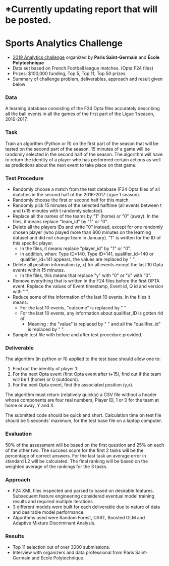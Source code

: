 # \*Currently updating report that will be posted. 

# Sports Analytics Challenge
* [2019 Analytics challenge](https://www.agorize.com/en/challenges/xpsg) organized by **Paris Saint-Germain** and **École Polytechnique**
* Data set based on French Football league matches. (Opta F24 files)
* Prizes: $100,000 funding, Top 5, Top 11, Top 50 prizes. 
* Summary of challenge problem, deliverables, approach and result given below

### Data
A learning database consisting of the F24 Opta files accurately describing all the ball events in all the games of the first part of the Ligue 1 season, 2016-2017.

### Task
Train an algorithm (Python or R) on the first part of the season that will be tested on the second part of the season. 15 minutes of a game will be randomly selected in the second half of the season. The algorithm will have to return the identity of a player who has performed certain actions as well as predictions about the next event to take place on that game. 

### Test Procedure
* Randomly choose a match from the test database (F24 Opta files of all matches in the second half of the 2016-2017 Ligue 1 season).
* Randomly choose the first or second half for this match.
* Randomly pick 15 minutes of the selected halftime (all events between t and t+15 minutes with t randomly selected).
* Replace all the names of the teams by "1" (home) or "0" (away). In the files, it means replace "team_id" by "1" or "0".
* Delete all the players IDs and write "0" instead, except for one randomly chosen player (who played more than 800 minutes on the learning dataset and did not change team in January). "1" is written for the ID of this specific player. 
	* In the files, it means replace "player_id" by "1" or "0". 
	* In addition, when: Type ID=140, Type ID=141, qualifier_id=140 or qualifier_id=141 appears, the values are replaced by " ".
* Delete all position information (y, x) for all events except the last 10 Opta events within 15 minutes. 
	* In the files, this means that  replace "y" with "0" or "x" with "0".
* Remove everything that is written in the F24 files before the first OPTA event. Replace the values of Event timestamp, Event id, Q id and version with " ".
* Reduce some of the information of the last 10 events. In the files it means:
	* For the last 10 events, "outcome" is replaced by " "
	* For the last 10 events, any information about qualifier_ID is gotten rid of.
	  * Meaning : the "value" is replaced by " " and all the "qualifier_id" is replaced by " ".
* Sample test file with before and after test procedure provided.

### Deliverable
The algorithm (in python or R) applied to the test base should allow one to: 
1. Find out the identity of player 1.  
2. For the next Opta event (first Opta event after t+15), find out if the team will be 1 (home) or 0 (outdoors).
3. For the next Opta event, find the associated position (y,x). 

The algorithm must return (relatively quickly) a CSV file without a header whose components are four real numbers;  Player ID, 1 or 0 for the team at home or away, Y and X. 

The submitted code should be quick and short. Calculation time on test file should be 5 seconds’ maximum, for the test base file on a laptop computer.

### Evaluation
50% of the assessment will be based on the first question and 25% on each of the other two. The success score for the first 2 tasks will be the percentage of correct answers. For the last task an average error in standard L2 will be calculated. The final ranking will be based on the weighted average of the rankings for the 3 tasks.

### Approach
* F24 XML files inspected and parsed to based on desirable features. Subsequent feature engineering considered eventual model training results and required multiple iterations.
* 3 different models were built for each deliverable due to nature of data and desirable model performance. 
* Algorithms used were Random Forest, CART, Boosted GLM and Adaptive Mixture Discriminant Analysis.

### Results
* Top 11 selection out of over 3000 submissions.
* Interview with organizers and data professional from Paris Saint-Germain and École Polytechnique.
